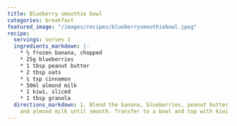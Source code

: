 ```yaml
---
title: Blueberry smoothie bowl
categories: breakfast
featured_image: "/images/recipes/blueberrysmoothiebowl.jpeg"
recipe:
  servings: serves 1
  ingredients_markdown: |-
    * ½ frozen banana, chopped
    * 25g blueberries
    * 1 tbsp peanut butter
    * 2 tbsp oats
    * ¼ tsp cinnamon
    * 50ml almond milk
    * 1 kiwi, sliced
    * 1 tbsp granola
  directions_markdown: 1. Blend the banana, blueberries, peanut butter, oats, cinnamon
    and almond milk until smooth. Transfer to a bowl and top with kiwi and granola.
---
```

